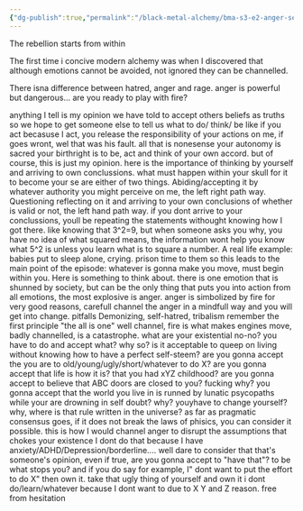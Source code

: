 ```yaml
---
{"dg-publish":true,"permalink":"/black-metal-alchemy/bma-s3-e2-anger-set-you-free/"}
---
```



The rebellion starts from within

The first  time i concive modern alchemy was when I discovered that although emotions cannot be avoided, not ignored they can be channelled. 

There isna difference between hatred, anger and rage.
anger is powerful but dangerous... are you ready to play with fire?


anything I tell is my opinion
we have told to accept others beliefs as truths
so we hope to get someone else to tell us what to do/ think/ be like
if you act becasuse I act, you release the responsibility of your actions on me, if goes wront, wel  that was his fault.
all that is nonesense
your autonomy is sacred
your birthright is to be, act and think of your own accord.
but of course, this is just my opinion.
here is the importance of thinking by yourself and arriving to own conclussions.
what must happen within your skull for it to become your se are either of two things.
Abiding/accepting it by whatever authority you might perceive on me, the left right path way.
Questioning reflecting on it and arriving to your own conclusions of whether is valid or not, the left hand path way.
if you dont arrive to your conclussions, youll be repeating the statements withought knowing how I got there.
like knowing that 3^2=9, but when someone asks you why, you have no idea of what squared means, the information wont help you know what 5^2 is unless you learn what is to square a number.
A real life example: babies put to sleep alone, crying.
prison time to them
so this leads to the main point of the episode:
whatever is gonna make you move, must begin within you.
Here is something to think about.
there is one emotion that is shunned by society, but can be the only thing that puts you into action
from all emotions, the most explosive is anger.
anger is simbolized by fire for very good reasons, carefull
channel the anger in a mindfull way and you will get into change.
pitfalls Demonizing, self-hatred, tribalism
remember the first principle "the all is one"
well channel, fire is what makes engines move, badly channelled, is a catastrophe.
what are your existential no-no?
you have to do and accept what? why so?
is it acceptable to queep on living without knowing how to have a perfect self-steem? 
are you gonna accept the you are to old/young/ugly/short/whatever to do X?
are you gonna accept that life is how it is? that you had xYZ childhood? are you gonna accept to believe that ABC doors are closed to you? fucking why? you gonna accept that the world you live in is runned by lunatic psycopaths while your are drowning in self doubt? why?
youyhave to change yourself? why, where is that rule written in the universe?
as far as pragmatic consensus goes, if it does not break the laws of phisics, you can consider it possible.
this is how I would channel anger
to disrupt the assumptions that chokes your existence
I dont do that because I have anxiety/ADHD/Depression/borderline.... well dare to consider that that's someone's opinion, even if true, are you gonna accept to "have that"? to be what stops you?
and if you do say for example, I" dont want to put the effort to do X" then own it.
take that ugly thing of yourself and own it i dont do/learn/whatever because I dont want to due to X Y and Z reason.
free from hesitation


